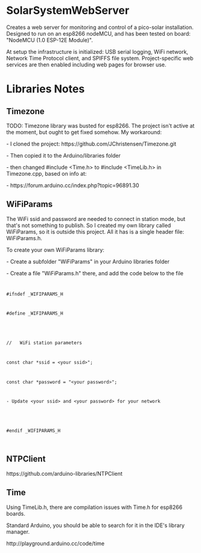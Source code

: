 # SolarSystemWebServer

<p>Creates a web server for monitoring and control of a pico-solar installation. Designed to run on an esp8266 nodeMCU, and has been tested on board: "NodeMCU (1.0 ESP-12E Module)".</p>
<p>At setup the infrastructure is initialized: USB serial logging, WiFi network, Network Time Protocol client, and SPIFFS file system.  Project-specific web services are then enabled including web pages for browser use.</p>
<h1>Libraries Notes</h1>
<h2>Timezone</h2>
<p>TODO: Timezone library was busted for esp8266.  The project isn't active at the moment, but ought to get fixed somehow.  My workaround:</p>
<p>- I cloned the project: https://github.com/JChristensen/Timezone.git</p>
<p>-    Then copied it to the Arduino/libraries folder</p>
<p>-    then changed #include &ltTime.h> to #include &ltTimeLib.h> in Timezone.cpp, based on info at:</p>
<p>-     https://forum.arduino.cc/index.php?topic=96891.30</p>
<h2>WiFiParams</h2>
<p>The WiFi ssid and password are needed to connect in station mode, but that's not something to publish.  So I created my own library called WiFiParams, so it is outside this project.  All it has is a single header file: WiFiParams.h.</p>
<p>To create your own WiFiParams library:</p>
<p>- Create a subfolder "WiFiParams" in your Arduino libraries folder</p>
<p>- Create a file "WiFiParams.h" there, and add the code below to the file</p>
<code>
<p>#ifndef _WIFIPARAMS_H</p>
<p>#define _WIFIPARAMS_H</p>
<p></p>
<p>//   WiFi station parameters</p>
<p>const char *ssid = &ltyour ssid>";</p>
<p>const char *password = "&ltyour password>";</p>
<p>- Update &ltyour ssid> and &ltyour password> for your network</p>
<p></p>
<p>#endif _WIFIPARAMS_H</p>
</code>
<h2>NTPClient</h2>
<p>https://github.com/arduino-libraries/NTPClient<p>
<h2>Time</h2>
<p>Using TimeLib.h, there are compilation issues with Time.h for esp8266 boards.</p>
<p>Standard Arduino, you should be able to search for it in the IDE's library manager.</p>
<p>http://playground.arduino.cc/code/time</p>

